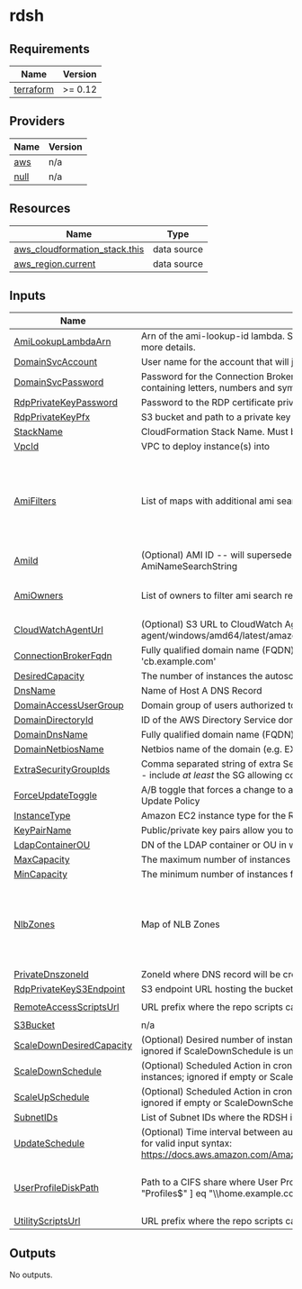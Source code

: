 # rdsh

<!-- BEGIN TFDOCS -->
## Requirements

| Name | Version |
|------|---------|
| <a name="requirement_terraform"></a> [terraform](#requirement\_terraform) | >= 0.12 |

## Providers

| Name | Version |
|------|---------|
| <a name="provider_aws"></a> [aws](#provider\_aws) | n/a |
| <a name="provider_null"></a> [null](#provider\_null) | n/a |

## Resources

| Name | Type |
|------|------|
| [aws_cloudformation_stack.this](https://registry.terraform.io/providers/hashicorp/aws/latest/docs/data-sources/cloudformation_stack) | data source |
| [aws_region.current](https://registry.terraform.io/providers/hashicorp/aws/latest/docs/data-sources/region) | data source |

## Inputs

| Name | Description | Type | Default | Required |
|------|-------------|------|---------|:--------:|
| <a name="input_AmiLookupLambdaArn"></a> [AmiLookupLambdaArn](#input\_AmiLookupLambdaArn) | Arn of the ami-lookup-id lambda. See https://github.com/plus3it/lookup-ami-ids for more details. | `string` | n/a | yes |
| <a name="input_DomainSvcAccount"></a> [DomainSvcAccount](#input\_DomainSvcAccount) | User name for the account that will join the instance to the Connection Broker Cluster | `string` | n/a | yes |
| <a name="input_DomainSvcPassword"></a> [DomainSvcPassword](#input\_DomainSvcPassword) | Password for the Connection Broker service account. Must be at least 8 characters containing letters, numbers and symbols | `string` | n/a | yes |
| <a name="input_RdpPrivateKeyPassword"></a> [RdpPrivateKeyPassword](#input\_RdpPrivateKeyPassword) | Password to the RDP certificate private key | `string` | n/a | yes |
| <a name="input_RdpPrivateKeyPfx"></a> [RdpPrivateKeyPfx](#input\_RdpPrivateKeyPfx) | S3 bucket and path to a private key for the RDP certificate, e.g. '<bucket>/path/to/key.pfx' | `string` | n/a | yes |
| <a name="input_StackName"></a> [StackName](#input\_StackName) | CloudFormation Stack Name.  Must be less than 10 characters | `string` | n/a | yes |
| <a name="input_VpcId"></a> [VpcId](#input\_VpcId) | VPC to deploy instance(s) into | `string` | n/a | yes |
| <a name="input_AmiFilters"></a> [AmiFilters](#input\_AmiFilters) | List of maps with additional ami search filters | <pre>list(object(<br>    {<br>      Name   = string,<br>      Values = list(string)<br>    }<br>  ))</pre> | <pre>[<br>  {<br>    "Name": "name",<br>    "Values": [<br>      "Windows_Server-2016-English-Full-Base-*"<br>    ]<br>  }<br>]</pre> | no |
| <a name="input_AmiId"></a> [AmiId](#input\_AmiId) | (Optional) AMI ID -- will supersede Lambda-based AMI lookup using AmiNameSearchString | `string` | `""` | no |
| <a name="input_AmiOwners"></a> [AmiOwners](#input\_AmiOwners) | List of owners to filter ami search results against | `list(string)` | <pre>[<br>  "amazon"<br>]</pre> | no |
| <a name="input_CloudWatchAgentUrl"></a> [CloudWatchAgentUrl](#input\_CloudWatchAgentUrl) | (Optional) S3 URL to CloudWatch Agent MSI. Example: s3://amazoncloudwatch-agent/windows/amd64/latest/amazon-cloudwatch-agent.msi | `string` | `""` | no |
| <a name="input_ConnectionBrokerFqdn"></a> [ConnectionBrokerFqdn](#input\_ConnectionBrokerFqdn) | Fully qualified domain name (FQDN) of the primary Connection Broker, e.g. 'cb.example.com' | `string` | `""` | no |
| <a name="input_DesiredCapacity"></a> [DesiredCapacity](#input\_DesiredCapacity) | The number of instances the autoscale group will spin up initially | `string` | `"1"` | no |
| <a name="input_DnsName"></a> [DnsName](#input\_DnsName) | Name of Host A DNS Record | `string` | `""` | no |
| <a name="input_DomainAccessUserGroup"></a> [DomainAccessUserGroup](#input\_DomainAccessUserGroup) | Domain group of users authorized to use the RDSH | `string` | `"Domain Users"` | no |
| <a name="input_DomainDirectoryId"></a> [DomainDirectoryId](#input\_DomainDirectoryId) | ID of the AWS Directory Service domain, e.g. d-xxxxxxxxxx | `string` | `""` | no |
| <a name="input_DomainDnsName"></a> [DomainDnsName](#input\_DomainDnsName) | Fully qualified domain name (FQDN) of the forest root domain e.g. example.com | `string` | `"example.com"` | no |
| <a name="input_DomainNetbiosName"></a> [DomainNetbiosName](#input\_DomainNetbiosName) | Netbios name of the domain (e.g. EXAMPLE) | `string` | `"EXAMPLE"` | no |
| <a name="input_ExtraSecurityGroupIds"></a> [ExtraSecurityGroupIds](#input\_ExtraSecurityGroupIds) | Comma separated string of extra Security Group IDs to attach to the RDSH instances -- include _at least_ the SG allowing connectivity to the Connection Broker database | `list(string)` | `[]` | no |
| <a name="input_ForceUpdateToggle"></a> [ForceUpdateToggle](#input\_ForceUpdateToggle) | A/B toggle that forces a change to a LaunchConfig property, triggering the AutoScale Update Policy | `string` | `"A"` | no |
| <a name="input_InstanceType"></a> [InstanceType](#input\_InstanceType) | Amazon EC2 instance type for the Remote Desktop Session Instance | `string` | `"t2.medium"` | no |
| <a name="input_KeyPairName"></a> [KeyPairName](#input\_KeyPairName) | Public/private key pairs allow you to securely connect to your instance after it launches | `string` | `""` | no |
| <a name="input_LdapContainerOU"></a> [LdapContainerOU](#input\_LdapContainerOU) | DN of the LDAP container or OU in which the RDSH instance will be placed | `string` | `"OU=Users,DC=example,DC=com"` | no |
| <a name="input_MaxCapacity"></a> [MaxCapacity](#input\_MaxCapacity) | The maximum number of instances for the autoscale group | `string` | `"2"` | no |
| <a name="input_MinCapacity"></a> [MinCapacity](#input\_MinCapacity) | The minimum number of instances for the autoscale group | `string` | `"0"` | no |
| <a name="input_NlbZones"></a> [NlbZones](#input\_NlbZones) | Map of NLB Zones | `map(string)` | <pre>{<br>  "us-east-1": "Z26RNL4JYFTOTI",<br>  "us-east-2": "ZLMOA37VPKANP",<br>  "us-west-1": "Z24FKFUX50B4VW",<br>  "us-west-2": "Z18D5FSROUN65G"<br>}</pre> | no |
| <a name="input_PrivateDnszoneId"></a> [PrivateDnszoneId](#input\_PrivateDnszoneId) | ZoneId where DNS record will be created for the RDSH nodes | `string` | `""` | no |
| <a name="input_RdpPrivateKeyS3Endpoint"></a> [RdpPrivateKeyS3Endpoint](#input\_RdpPrivateKeyS3Endpoint) | S3 endpoint URL hosting the bucket where the RDP certificate private key is stored | `string` | `"https://s3.amazonaws.com"` | no |
| <a name="input_RemoteAccessScriptsUrl"></a> [RemoteAccessScriptsUrl](#input\_RemoteAccessScriptsUrl) | URL prefix where the repo scripts can be retrieved | `string` | `"https://raw.githubusercontent.com/plus3it/terraform-aws-remote-access/master"` | no |
| <a name="input_S3Bucket"></a> [S3Bucket](#input\_S3Bucket) | n/a | `string` | `"your_bucket"` | no |
| <a name="input_ScaleDownDesiredCapacity"></a> [ScaleDownDesiredCapacity](#input\_ScaleDownDesiredCapacity) | (Optional) Desired number of instances during the Scale Down Scheduled Action; ignored if ScaleDownSchedule is unset | `string` | `"1"` | no |
| <a name="input_ScaleDownSchedule"></a> [ScaleDownSchedule](#input\_ScaleDownSchedule) | (Optional) Scheduled Action in cron-format (UTC) to scale down the number of instances; ignored if empty or ScaleUpSchedule is unset (E.g. '0 0 * * *') | `string` | `""` | no |
| <a name="input_ScaleUpSchedule"></a> [ScaleUpSchedule](#input\_ScaleUpSchedule) | (Optional) Scheduled Action in cron-format (UTC) to scale up to the Desired Capacity; ignored if empty or ScaleDownSchedule is unset (E.g. '0 10 * * Mon-Fri') | `string` | `""` | no |
| <a name="input_SubnetIDs"></a> [SubnetIDs](#input\_SubnetIDs) | List of Subnet IDs where the RDSH instances and ELB will be launched | `list(string)` | `[]` | no |
| <a name="input_UpdateSchedule"></a> [UpdateSchedule](#input\_UpdateSchedule) | (Optional) Time interval between auto stack updates. Refer to the AWS documentation for valid input syntax: https://docs.aws.amazon.com/AmazonCloudWatch/latest/events/ScheduledEvents.html | `string` | `""` | no |
| <a name="input_UserProfileDiskPath"></a> [UserProfileDiskPath](#input\_UserProfileDiskPath) | Path to a CIFS share where User Profile Disks are stored, e.g. [ "home.example.com", "Profiles$" ] eq "\\home.example.com\Profiles$" | `list(string)` | <pre>[<br>  "home.example.com",<br>  "Profiles$"<br>]</pre> | no |
| <a name="input_UtilityScriptsUrl"></a> [UtilityScriptsUrl](#input\_UtilityScriptsUrl) | URL prefix where the repo scripts can be retrieved | `string` | `"https://raw.githubusercontent.com/plus3it/utils/master"` | no |

## Outputs

No outputs.

<!-- END TFDOCS -->
